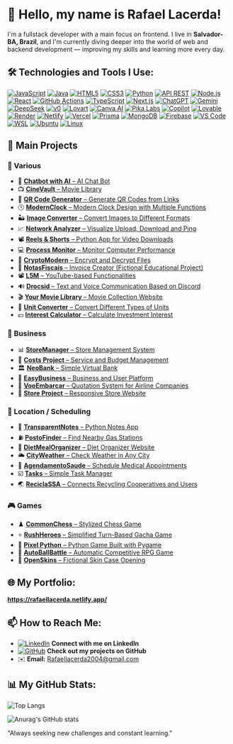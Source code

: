 # 👋 Hello, my name is Rafael Lacerda!

I'm a fullstack developer with a main focus on frontend. I live in **Salvador-BA, Brazil**, and I'm currently diving deeper into the world of web and backend development — improving my skills and learning more every day.

## 🛠️ Technologies and Tools I Use:

[![JavaScript](https://img.shields.io/badge/-JavaScript-F7DF1E?style=flat-square&logo=javascript&logoColor=black)](https://developer.mozilla.org/en-US/docs/Web/JavaScript)
[![Java](https://img.shields.io/badge/-Java-007396?style=flat-square&logo=java&logoColor=white)](https://docs.oracle.com/en/java/)
[![HTML5](https://img.shields.io/badge/-HTML5-E34F26?style=flat-square&logo=html5&logoColor=white)](https://developer.mozilla.org/en-US/docs/Web/HTML)
[![CSS3](https://img.shields.io/badge/-CSS3-1572B6?style=flat-square&logo=css3&logoColor=white)](https://developer.mozilla.org/en-US/docs/Web/CSS)
[![Python](https://img.shields.io/badge/-Python-3776AB?style=flat-square&logo=python&logoColor=white)](https://www.python.org/doc/)
[![API REST](https://img.shields.io/badge/-API%20REST-FF6F00?style=flat-square&logo=api)](https://restfulapi.net/)
[![Node.js](https://img.shields.io/badge/-Node.js-339933?style=flat-square&logo=node.js&logoColor=white)](https://nodejs.org/en/docs/)
[![React](https://img.shields.io/badge/-React-61DAFB?style=flat-square&logo=react&logoColor=black)](https://reactjs.org/docs/getting-started.html)
[![GitHub Actions](https://img.shields.io/badge/-GitHub%20Actions-2088FF?style=flat-square&logo=github-actions&logoColor=white)](https://docs.github.com/en/actions)
[![TypeScript](https://img.shields.io/badge/-TypeScript-3178C6?style=flat-square&logo=typescript&logoColor=white)](https://www.typescriptlang.org/docs/)
[![Next.js](https://img.shields.io/badge/-Next.js-000000?style=flat-square&logo=next.js&logoColor=white)](https://nextjs.org/docs)
[![ChatGPT](https://img.shields.io/badge/-ChatGPT-74aa9c?style=flat-square&logo=openai&logoColor=white)](https://chat.openai.com/)
[![Gemini](https://img.shields.io/badge/-Gemini-4285F4?style=flat-square&logo=google&logoColor=white)](https://gemini.google.com/)
[![DeepSeek](https://img.shields.io/badge/-DeepSeek-000000?style=flat-square&logoColor=white)](https://www.deepseek.com/)
[![v0](https://img.shields.io/badge/-v0.sh-000000?style=flat-square&logo=vercel&logoColor=white)](https://v0.dev/)
[![Lovart](https://img.shields.io/badge/-Lovart-AE00FF?style=flat-square&logoColor=white)](https://lovart.ai/)
[![Canva AI](https://img.shields.io/badge/-Canva%20AI-00C4CC?style=flat-square&logo=canva&logoColor=white)](https://www.canva.com/ai/)
[![Pika Labs](https://img.shields.io/badge/-Pika%20Labs-FF5C5C?style=flat-square&logoColor=white)](https://pika.art/)
[![Copilot](https://img.shields.io/badge/-GitHub%20Copilot-181717?style=flat-square&logo=github&logoColor=white)](https://github.com/features/copilot)
[![Lovable](https://img.shields.io/badge/-Lovable-FF66CC?style=flat-square&logoColor=white)](https://lovable.dev/)
[![Render](https://img.shields.io/badge/-Render-46E3B7?style=flat-square&logo=render&logoColor=white)](https://render.com/)
[![Netlify](https://img.shields.io/badge/-Netlify-00C7B7?style=flat-square&logo=netlify&logoColor=white)](https://www.netlify.com/)
[![Vercel](https://img.shields.io/badge/-Vercel-000000?style=flat-square&logo=vercel&logoColor=white)](https://vercel.com/)
[![Prisma](https://img.shields.io/badge/-Prisma-2D3748?style=flat-square&logo=prisma&logoColor=white)](https://www.prisma.io/)
[![MongoDB](https://img.shields.io/badge/-MongoDB-47A248?style=flat-square&logo=mongodb&logoColor=white)](https://www.mongodb.com/)
[![Firebase](https://img.shields.io/badge/-Firebase-FFCA28?style=flat-square&logo=firebase&logoColor=black)](https://firebase.google.com/)
[![VS Code](https://img.shields.io/badge/-VS%20Code-0078d7?style=flat-square&logo=visual-studio-code&logoColor=white)](https://code.visualstudio.com/)
[![WSL](https://img.shields.io/badge/-WSL-0078D6?style=flat-square&logo=windows&logoColor=white)](https://learn.microsoft.com/en-us/windows/wsl/)
[![Ubuntu](https://img.shields.io/badge/-Ubuntu-E95420?style=flat-square&logo=ubuntu&logoColor=white)](https://ubuntu.com/)
[![Linux](https://img.shields.io/badge/-Linux-FCC624?style=flat-square&logo=linux&logoColor=black)](https://www.linux.org/)


## 🌟 Main Projects

### 🔎 Various
- 🤖 [**Chatbot with AI** – AI Chat Bot](https://assistentechatbotv0.onrender.com/)
- 📺 [**CineVault** – Movie Library](https://cinevaultlist.vercel.app/)
- 🔴 [**QR Code Generator** – Generate QR Codes from Links](https://qrcodesgerador.netlify.app/)
- 🕓 [**ModernClock** – Modern Clock Design with Multiple Functions](https://modernclock.vercel.app/)
- 🏜️ [**Image Converter** – Convert Images to Different Formats](https://imagemconversor.netlify.app/)
- 📈 [**Network Analyzer** – Visualize Upload, Download and Ping](https://redeanalise.onrender.com/)
- 📽️ [**Reels & Shorts** – Python App for Video Downloads](https://github.com/RafaelGLacerda/Reels-Shorts)
- 💻 [**Process Monitor** – Monitor Computer Performance](https://github.com/RafaelGLacerda/MonitorDeProcessamentos)
- 📂 [**CryptoModern** – Encrypt and Decrypt Files](https://cryptomodern.netlify.app/)
- 🧾 [**NotasFiscais** – Invoice Creator (Fictional Educational Project)](https://notasfiscaispdf.netlify.app/)
- 📽️ [**L5M** – YouTube-based Functionalities](https://l5m.onrender.com/)
- 🔊 [**Drocsid** – Text and Voice Communication Based on Discord](https://drocsid.onrender.com/)
- 🎬 [**Your Movie Library** – Movie Collection Website](https://yourmovielibrary.netlify.app/)
- 📏 [**Unit Converter** – Convert Different Types of Units](https://unidadeconversor.netlify.app/)
- 💵 [**Interest Calculator** – Calculate Investment Interest](https://juroscalculator.netlify.app/)

### 💼 Business
- 📊 [**StoreManager** – Store Management System](https://storemanager-ztwx.onrender.com/)
- 💸 [**Costs Project** – Service and Budget Management](https://costsservice.onrender.com/)
- 🏛️ [**NeoBank** – Simple Virtual Bank](https://neobank-ji8b.onrender.com/)
- 🏢 [**EasyBusiness** – Business and User Platform](https://easybuniness.onrender.com/)
- 🛬 [**VooEmbarcar** – Quotation System for Airline Companies](https://vooembarcar.netlify.app/)
- 🛒 [**Store Project** – Responsive Store Website](https://rafaelglacerda.github.io/StoreProject/)

### 📍 Location / Scheduling
- 📜 [**TransparentNotes** – Python Notes App](https://github.com/RafaelGLacerda/TransparentNotes)
- ⛽ [**PostoFinder** – Find Nearby Gas Stations](https://postofinder.onrender.com/)
- 🍴 [**DietMealOrganizer** – Diet Organizer Website](https://dietmealorganizer.vercel.app/)
- 🌥️ [**CityWeather** – Check Weather in Any City](https://cityweatherbasic.netlify.app/)
- 🏩 [**AgendamentoSaude** – Schedule Medical Appointments](https://agendamentosus.onrender.com/)
- ☑️ [**Tasks** – Simple Task Manager](https://tasks-hbdt.onrender.com/)
- 🌏 [**ReciclaSSA** – Connects Recycling Cooperatives and Users](https://reciclassa.onrender.com/)

### 🎮 Games
- ♟️ [**CommonChess** – Stylized Chess Game](https://commonchess.netlify.app/)
- ⭐ [**RushHeroes** – Simplified Turn-Based Gacha Game](https://rushheroes.onrender.com/)
- 🐍 [**Pixel Python** – Python Game Built with Pygame](https://github.com/RafaelGLacerda/PixelPython)
- 🔴 [**AutoBallBattle** – Automatic Competitive RPG Game](https://autoballbattletest.vercel.app/)
- 🎁 [**OpenSkins** – Fictional Skin Case Opening](https://openskins.onrender.com/)

## 🌐 My Portfolio:

**https://rafaellacerda.netlify.app/**

## 📫 How to Reach Me:

- [![LinkedIn](https://img.shields.io/badge/-LinkedIn-0A66C2?style=flat-square&logo=linkedin&logoColor=white)](https://br.linkedin.com/in/rafael-lacerda-47513526a) **Connect with me on LinkedIn**
- [![GitHub](https://img.shields.io/badge/-GitHub-181717?style=flat-square&logo=github&logoColor=white)](https://github.com/RafaelGLacerda) **Check out my projects on GitHub**
- ✉️ **Email:** [Rafaellacerda2004@gmail.com](mailto:Rafaellacerda2004@gmail.com)

## 📊 My GitHub Stats:

![Top Langs](https://github-readme-stats.vercel.app/api/top-langs/?username=RafaelGLacerda&size_weight=0.5&count_weight=0.5&theme=dark)

![Anurag's GitHub stats](https://github-readme-stats.vercel.app/api?username=RafaelGLacerda&show_icons=true&theme=dark)

"Always seeking new challenges and constant learning."

